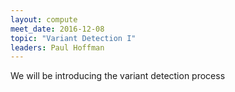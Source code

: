 ```yaml
---
layout: compute
meet_date: 2016-12-08
topic: "Variant Detection I"
leaders: Paul Hoffman
---
```


We will be introducing the variant detection process
